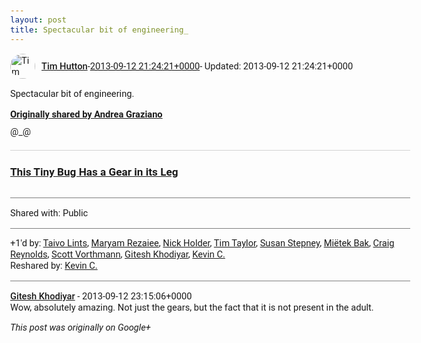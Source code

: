 ```yaml
---
layout: post
title: Spectacular bit of engineering_
---
```


<html><head><meta charset="utf-8"><title>Spectacular bit of engineering.</title><style>body {font: 11pt Roboto, Arial, sans-serif; max-width: 640px; margin: 24px;}.author-photo {border-radius: 50%; margin-right: 10px; width: 40px;}.author {font-weight: 500;}.main-content {margin: 15px 0 15px;}.post-title {font-weight: bold;}.location {display: block; margin-top: 15px;}.location img {float: left; margin-right: 5px; width: 20px;}.media-link {display: inline-block; max-width: 100%; vertical-align: top;}.media-link p {margin-top: 5px; max-height: 4em; overflow: scroll;}.media {max-height: 100vh; max-width: 100%;}.video-placeholder {background: black; display: flex; height: 300px; max-width: 100%; width: 640px;}.play-icon {border-bottom: 30px solid transparent; border-left: 50px solid white; border-top: 30px solid transparent; color: white; margin: auto;}.album {max-height: 800px; overflow: scroll; width: calc(100vw - 48px);}.album .media-link {margin-right: 5px; max-width: 250px;}.album .media {max-height: 250px;}.link-embed {border-top: 1px solid lightgrey; display: block; margin-top: 20px;}.link-embed img {max-width: 100%;}.inline-link-embed {display: block;}.inline-link-embed img {vertical-align: middle;}.link-title {display: inline-block; font-size: medium; font-weight: 300; padding-left: 1em;}.reshare-attribution {display: block; font-weight: bold; margin-bottom: 10px;}.poll-image {margin-bottom: 5px; max-height: 300px; max-width: 500px;}.poll-choice {align-items: center; display: flex; margin-bottom: 5px; max-width: 500px;}.poll-choice-percentage {background-color: lightblue; height: 100%; left: 0; position: absolute; z-index: -1;}.poll-choice-selected {margin-right: 5px;}.poll-choice-results {border: 1px solid lightgray; border-radius: 5px; display: flex; line-height: 40px; overflow: hidden; padding: 0 8px; position: relative;}.poll-choice-results, .poll-choice-description {flex-grow: 1; margin-right: 10px;}.poll-choice-image {width: 100%;}.poll-choice-image, .poll-choice-image img {max-height: 40px; max-width: 100px;}.poll-choice-votes {max-height: 100px; overflow: auto;}.plus-entity-embed {color: black; display: block; text-decoration: none;}.plus-entity-embed-cover-photo {max-height: 300px; max-width: 100%;}.plus-entity-embed-info {padding: 0 1em 1em;}.plus-entity-embed-info h2 {font-weight: 500; margin: 10px 0;}.plus-entity-embed-info p {font-size: small; margin: 0;}.collection-owner-avatar {border-radius: 50%; border: 2px solid white; height: 40px; margin-top: -22px;}.visibility {padding: 1em 0; border-top: 1px solid grey;}.post-activity {padding: 1em 0; border-top: 1px solid grey;}.comments {border-top: 1px solid gray; padding-top: 1em;}.comment + .comment {margin-top: 1em;}.comment .media-link, .comment .inline-link-embed {margin-top: 5px;}</style></head><body><div style="margin-bottom:1em;"><div style="display:flex; align-items:center"><img class="author-photo" src="https://lh4.googleusercontent.com/-epo4ZZKNqEw/AAAAAAAAAAI/AAAAAAAAVSU/qu3LpcHEnoQ/s64-c/photo.jpg" alt="Tim Hutton"><a href="https://plus.google.com/+TimHutton" target="_blank" class="author">Tim Hutton</a> - <a target="_blank" href="https://plus.google.com/+TimHutton/posts/6113W4HBvoM">2013-09-12 21:24:21+0000</a><span> - Updated: 2013-09-12 21:24:21+0000</span></div><div class="main-content">Spectacular bit of engineering.</div><div><a target="_blank" href="https://plus.google.com/+AndreaGraziano/posts/KAMkM9PEdxt" class="reshare-attribution">Originally shared by Andrea Graziano</a>@_@<a href="http://www.popularmechanics.com/science/environment/the-first-gear-discovered-in-nature-15916433" target="_blank" class="link-embed"><h3>This Tiny Bug Has a Gear in its Leg</h3><img src="http://www.popularmechanics.com/cm/popularmechanics/images/ba/Issus-02-0913-de.jpg" alt=""></a></div></div><div class="visibility">Shared with: Public</div><div class="post-activity"><div class="plus-oners">+1'd by: <a href="https://plus.google.com/+TaivoLints">Taivo Lints</a>, <a href="https://plus.google.com/100069729384936066460">Maryam Rezaiee</a>, <a href="https://plus.google.com/+NickHolder">Nick Holder</a>, <a href="https://plus.google.com/+TimTaylorUK">Tim Taylor</a>, <a href="https://plus.google.com/103514385621468271357">Susan Stepney</a>, <a href="https://plus.google.com/+MiëtekBak">Miëtek Bak</a>, <a href="https://plus.google.com/+CraigReynolds">Craig Reynolds</a>, <a href="https://plus.google.com/+ScottVorthmann">Scott Vorthmann</a>, <a href="https://plus.google.com/105882661687265231815">Gitesh Khodiyar</a>, <a href="https://plus.google.com/+KevinC">Kevin C.</a></div><div class="resharers">Reshared by: <a href="https://plus.google.com/+KevinC">Kevin C.</a></div></div><div class="comments"><div class="comment"><a target="_blank" href="https://plus.google.com/105882661687265231815" class="author">Gitesh Khodiyar</a><span class="time"> - 2013-09-12 23:15:06+0000</span><div class="comment-content">Wow, absolutely amazing. Not just the gears, but the fact that it is not present in the adult.</div></div></div></body></html>

<i>This post was originally on Google+</i>